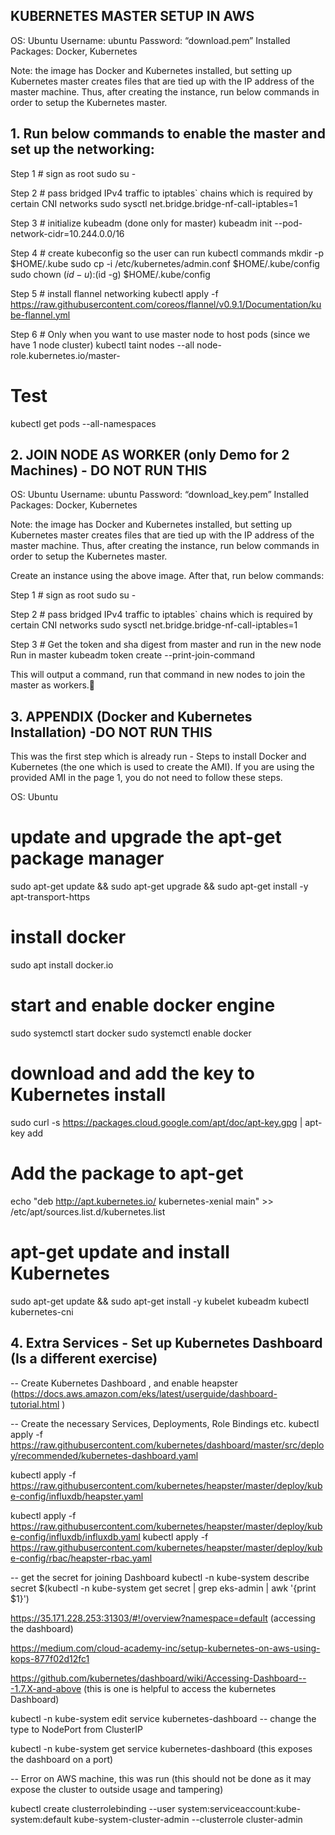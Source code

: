 ## KUBERNETES MASTER SETUP IN AWS


OS: Ubuntu
Username: ubuntu
Password: “download.pem”
Installed Packages: Docker, Kubernetes

Note: the image has Docker and Kubernetes installed, but setting up Kubernetes master creates files that are tied up with the IP address of the master machine. Thus, after creating the instance, run below commands in order to setup the Kubernetes master.

## 1. Run below commands to enable the master and set up the networking:

Step 1 # sign as root
sudo su -

Step 2 # pass bridged IPv4 traffic to iptables` chains which is required by certain CNI networks
sudo sysctl net.bridge.bridge-nf-call-iptables=1

Step 3 # initialize kubeadm (done only for master)
kubeadm init --pod-network-cidr=10.244.0.0/16

Step 4 # create kubeconfig so the user can run kubectl commands
mkdir -p $HOME/.kube
sudo cp -i /etc/kubernetes/admin.conf $HOME/.kube/config
sudo chown $(id -u):$(id -g) $HOME/.kube/config

Step 5 # install flannel networking
kubectl apply -f https://raw.githubusercontent.com/coreos/flannel/v0.9.1/Documentation/kube-flannel.yml

Step 6 # Only when you want to use master node to host pods (since we have 1 node cluster)
kubectl taint nodes --all node-role.kubernetes.io/master-

# Test
kubectl get pods --all-namespaces


## 2. JOIN NODE AS WORKER (only Demo for 2 Machines) - DO NOT RUN THIS

OS: Ubuntu
Username: ubuntu
Password: “download_key.pem”
Installed Packages: Docker, Kubernetes

Note: the image has Docker and Kubernetes installed, but setting up Kubernetes master creates files that are tied up with the IP address of the master machine. Thus, after creating the instance, run below commands in order to setup the Kubernetes master.

Create an instance using the above image. After that, run below commands:

Step 1 # sign as root
sudo su -

Step 2 # pass bridged IPv4 traffic to iptables` chains which is required by certain CNI networks
sudo sysctl net.bridge.bridge-nf-call-iptables=1

Step 3 # Get the token and sha digest from master and run in the new node
Run in master
kubeadm  token create --print-join-command

This will output a command, run that command in new nodes to join the master as workers.

## 3. APPENDIX (Docker and Kubernetes Installation) -DO NOT RUN THIS

This was the first step which is already run - Steps to install Docker and Kubernetes 
(the one which is used to create the AMI). If you are using the provided AMI in the page 1, 
you do not need to follow these steps.

OS: Ubuntu

# update and upgrade the apt-get package manager
sudo apt-get update && sudo apt-get upgrade && sudo apt-get install -y apt-transport-https

# install docker
sudo apt install docker.io

# start and enable docker engine
sudo systemctl start docker
sudo systemctl enable docker

# download and add the key to Kubernetes install
sudo curl -s https://packages.cloud.google.com/apt/doc/apt-key.gpg | apt-key add

# Add the package to apt-get
echo "deb http://apt.kubernetes.io/ kubernetes-xenial main" >> /etc/apt/sources.list.d/kubernetes.list

# apt-get update and install Kubernetes
sudo apt-get update && sudo apt-get install -y kubelet kubeadm kubectl kubernetes-cni


## 4. Extra Services - Set up Kubernetes Dashboard (Is a different exercise)

 -- Create Kubernetes Dashboard , and enable heapster (https://docs.aws.amazon.com/eks/latest/userguide/dashboard-tutorial.html )

-- Create the necessary Services, Deployments, Role Bindings etc.
kubectl apply -f https://raw.githubusercontent.com/kubernetes/dashboard/master/src/deploy/recommended/kubernetes-dashboard.yaml 

kubectl apply -f https://raw.githubusercontent.com/kubernetes/heapster/master/deploy/kube-config/influxdb/heapster.yaml 

kubectl apply -f https://raw.githubusercontent.com/kubernetes/heapster/master/deploy/kube-config/influxdb/influxdb.yaml 
kubectl apply -f https://raw.githubusercontent.com/kubernetes/heapster/master/deploy/kube-config/rbac/heapster-rbac.yaml 

-- get the secret for joining Dashboard
kubectl -n kube-system describe secret $(kubectl -n kube-system get secret | grep eks-admin | awk '{print $1}')

https://35.171.228.253:31303/#!/overview?namespace=default (accessing the dashboard)

https://medium.com/cloud-academy-inc/setup-kubernetes-on-aws-using-kops-877f02d12fc1 

https://github.com/kubernetes/dashboard/wiki/Accessing-Dashboard---1.7.X-and-above  (this is one is helpful to access the kubernetes Dashboard)

kubectl -n kube-system edit service kubernetes-dashboard
-- change the type to NodePort from ClusterIP

kubectl -n kube-system get service kubernetes-dashboard  (this exposes the dashboard on a port)

-- Error on AWS machine, this was run (this should not be done as it may expose the cluster to outside usage and tampering)

kubectl create clusterrolebinding --user system:serviceaccount:kube-system:default kube-system-cluster-admin --clusterrole cluster-admin
